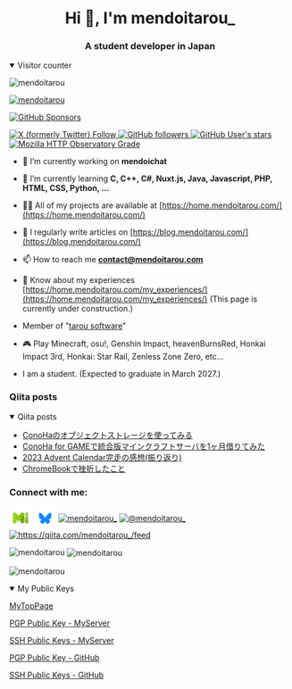 <h1 align="center">Hi 👋, I'm mendoitarou_</h1>
<h3 align="center">A student developer in Japan</h3>

<details open>
<summary>Visitor counter</summary>

![mendoitarou](https://count.getloli.com/get/@mendoitarou?theme=rule34)

</details>

<p align="left"> <a href="https://github.com/ryo-ma/github-profile-trophy"><img src="https://github-profile-trophy.vercel.app/?username=mendoitarou" alt="mendoitarou" /></a> </p>

<p align="left"> <a href="https://github.com/sponsors/mendoitarou/" target="blank"><img alt="GitHub Sponsors" src="https://img.shields.io/github/sponsors/mendoitarou?style=for-the-badge&logo=githubsponsors" \></a> </p>

<p align="left"> <a href="https://twitter.com/mendoitarou_" target="blank"><img alt="X (formerly Twitter) Follow" src="https://img.shields.io/twitter/follow/mendoitarou_?style=for-the-badge&logo=X" alt="@mendoitarou_" />
</a> <a href="https://github.com/mendootarou/" target="blank"><img alt="GitHub followers" src="https://img.shields.io/github/followers/mendoitarou?style=for-the-badge&logo=Github"> <img alt="GitHub User's stars" src="https://img.shields.io/github/stars/mendoitarou?style=for-the-badge&logo=Github"></a> <a href="https://home.mendoitarou.com/" target="blank"><img alt="Mozilla HTTP Observatory Grade" src="https://img.shields.io/mozilla-observatory/grade-score/home.mendoitarou.com?style=for-the-badge&logo=homepage" /></a> </p>

- 🔭 I’m currently working on **mendoichat**

- 🌱 I’m currently learning **C, C++, C#, Nuxt.js, Java, Javascript, PHP, HTML, CSS, Python, ...**

- 👨‍💻 All of my projects are available at [https://home.mendoitarou.com/](https://home.mendoitarou.com/)

- 📝 I regularly write articles on [https://blog.mendoitarou.com/](https://blog.mendoitarou.com/)

- 📫 How to reach me **contact@mendoitarou.com**

- 📄 Know about my experiences [https://home.mendoitarou.com/my_experiences/](https://home.mendoitarou.com/my_experiences/) (This page is currently under construction.)

- Member of "[tarou software](https://github.com/tarou-software)"

- 🎮 Play Minecraft, osu!, Genshin Impact, heavenBurnsRed, Honkai Impact 3rd, Honkai: Star Rail, Zenless Zone Zero, etc...

- I am a student. (Expected to graduate in March 2027.)

### Qiita posts
<details open>
<summary>Qiita posts</summary>

<!-- BLOG-POST-LIST:START -->
- [ConoHaのオブジェクトストレージを使ってみる](https://qiita.com/mendoitarou_/items/d027a8a36980e2b286eb)
- [ConoHa for GAMEで統合版マインクラフトサーバを1ヶ月借りてみた](https://qiita.com/mendoitarou_/items/d0f478fa3841c45a0b56)
- [2023 Advent Calendar完走の感想&lpar;振り返り&rpar;](https://qiita.com/mendoitarou_/items/1aaa112ce5c37be9f343)
- [ChromeBookで挫折したこと](https://qiita.com/mendoitarou_/items/0c81b98501b93e39aa42)
<!-- BLOG-POST-LIST:END -->

</details>

<h3 align="left">Connect with me:</h3>
<p align="left">
<a href="https://misskey.io/@mendoitarou_" target="blank"><img align="center" src="https://raw.githubusercontent.com/mendoitarou/mendoitarou/refs/heads/main/assets/misskey_icon.png" alt="@mendoitarou_@misskey.io" height="40" width="40" /></a>
<a href="https://bsky.app/profile/mendoitarou.com" target="blank"><img align="center" src="https://raw.githubusercontent.com/mendoitarou/mendoitarou/refs/heads/main/assets/Bluesky_icon.png" alt="@mendoitarou.com" height="40" width="40" /></a>
<a href="https://twitter.com/mendoitarou_" target="blank"><img align="center" src="https://raw.githubusercontent.com/rahuldkjain/github-profile-readme-generator/master/src/images/icons/Social/twitter.svg" alt="mendoitarou_" height="30" width="40" /></a>
<a href="https://www.youtube.com/@mendoitarou_" target="blank"><img align="center" src="https://raw.githubusercontent.com/rahuldkjain/github-profile-readme-generator/master/src/images/icons/Social/youtube.svg" alt="@mendoitarou_" height="30" width="40" /></a>
<a href="https://qiita.com/mendoitarou_/feed" target="blank"><img align="center" src="https://raw.githubusercontent.com/rahuldkjain/github-profile-readme-generator/master/src/images/icons/Social/rss.svg" alt="https://qiita.com/mendoitarou_/feed" height="30" width="40" /></a>
</p>

<p><img align="left" src="https://github-readme-stats.vercel.app/api/top-langs?username=mendoitarou&show_icons=true&theme=dark&locale=en&layout=compact" alt="mendoitarou" /></p>

<p>&nbsp;<img align="center" src="https://github-readme-stats.vercel.app/api?username=mendoitarou&show_icons=true&theme=dark&locale=en" alt="mendoitarou" /></p>

<p><img align="center" src="https://github-readme-streak-stats.herokuapp.com/?user=mendoitarou&theme=dark" alt="mendoitarou" /></p>

<details open>
<summary>My Public Keys</summary>
  
  [MyTopPage](https://mendoitarou.com/)
  
  [PGP Public Key - MyServer](https://files.mendoitarou.com/Public/Public_Key/key.pem)
  
  [SSH Public Keys - MyServer](https://files.mendoitarou.com/Public/Public_Key/ssh_public_key.pub)
  
  [PGP Public Key - GitHub](https://github.com/mendoitarou/mendoitarou/blob/main/PGP_Public_Key.pem)
  
  [SSH Public Keys - GitHub](https://github.com/mendoitarou/mendoitarou/blob/main/SSH_Public_Key.pub)
  
</details>
